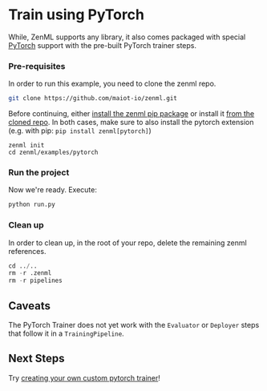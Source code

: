 # Train using PyTorch
While, ZenML supports any library, it also comes packaged with special [PyTorch](https://pytorch.org/) support with 
the pre-built PyTorch trainer steps.


### Pre-requisites
In order to run this example, you need to clone the zenml repo.

```bash
git clone https://github.com/maiot-io/zenml.git
```

Before continuing, either [install the zenml pip package](https://docs.zenml.io/getting-started/installation.html) or install it [from the cloned repo](../../zenml/README.md). 
In both cases, make sure to also install the pytorch extension (e.g. with pip: `pip install zenml[pytorch]`)

```
zenml init
cd zenml/examples/pytorch
```


### Run the project
Now we're ready. Execute:

```bash
python run.py
```


### Clean up
In order to clean up, in the root of your repo, delete the remaining zenml references.

```python
cd ../..
rm -r .zenml
rm -r pipelines
```

## Caveats
The PyTorch Trainer does not yet work with the `Evaluator` or `Deployer` steps that follow it in a `TrainingPipeline`.

## Next Steps
Try [creating your own custom pytorch trainer](https://docs.zenml.io/getting-started/creating-custom-logic.html)!